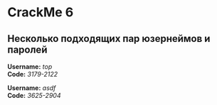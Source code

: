 # CrackMe 6

## Несколько подходящих пар юзернеймов и паролей

**Username:** *top*  
**Code:** *3179-2122*  

**Username:** *asdf*  
**Code:** *3625-2904*  
